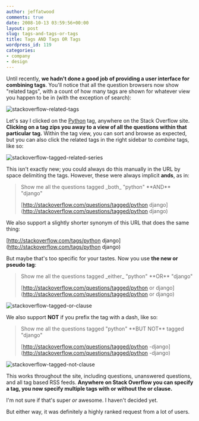 ```yaml
---
author: jeffatwood
comments: true
date: 2008-10-13 03:59:56+00:00
layout: post
slug: tags-and-tags-or-tags
title: Tags AND Tags OR Tags
wordpress_id: 119
categories:
- company
- design
---
```



Until recently, **we hadn't done a good job of providing a user interface for combining tags**. You'll notice that all the question browsers now show "related tags", with a count of how many tags are shown for whatever view you happen to be in (with the exception of search):



![stackoverflow-related-tags](/blog/images/wordpress/stackoverflow-related-tags1.png)



Let's say I clicked on the [Python](http://stackoverflow.com/questions/tagged/python) tag, anywhere on the Stack Overflow site. **Clicking on a tag zips you away to a view of all the questions within that particular tag.** Within the tag view, you can sort and browse as expected, but you can also click the related tags in the right sidebar to _combine_ tags, like so:



![stackoverflow-tagged-related-series](/blog/images/wordpress/stackoverflow-tagged-related-series.png)



This isn't exactly new; you could always do this manually in the URL by space delimiting the tags. However, these were always implicit **ands**, as in:





<blockquote>
Show me all the questions tagged _both_ "python" **AND** "django"

> 
> 
[http://stackoverflow.com/questions/tagged/python django](http://stackoverflow.com/questions/tagged/python django)
</blockquote>





We also support a slightly shorter synonym of this URL that does the same thing:



[http://stackoverflow.com/tags/python django](http://stackoverflow.com/tags/python django)



But maybe that's too specific for your tastes. Now you use **the new or pseudo tag**:





<blockquote>
Show me all the questions tagged _either_ "python" **OR** "django"

> 
> 
[http://stackoverflow.com/questions/tagged/python or django](http://stackoverflow.com/questions/tagged/python or django)
</blockquote>





![stackoverflow-tagged-or-clause](/blog/images/wordpress/stackoverflow-tagged-or-clause1.png)



We also support **NOT** if you prefix the tag with a dash, like so:





<blockquote>
Show me all the questions tagged "python" **BUT NOT** tagged "django"

> 
> 
[http://stackoverflow.com/questions/tagged/python -django](http://stackoverflow.com/questions/tagged/python -django)
</blockquote>





![stackoverflow-tagged-not-clause](/blog/images/wordpress/stackoverflow-tagged-not-clause.png)



This works throughout the site, including questions, unanswered questions, and all tag based RSS feeds. **Anywhere on Stack Overflow you can specify a tag, you now specify multiple tags with or without the or clause.**



I'm not sure if that's super _or_ awesome. I haven't decided yet.



But either way, it was definitely a highly ranked request from a lot of users.

